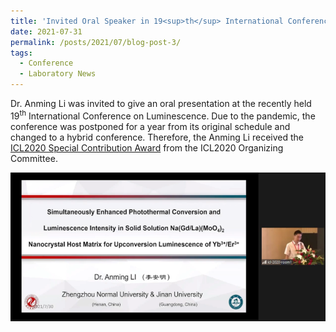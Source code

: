 ```yaml
---
title: 'Invited Oral Speaker in 19<sup>th</sup> International Conference on Luminescence (ICL2020)'
date: 2021-07-31
permalink: /posts/2021/07/blog-post-3/
tags:
  - Conference
  - Laboratory News
---
```


Dr. Anming Li was invited to give an oral presentation at the recently held 19<sup>th</sup> International Conference on Luminescence. Due to the pandemic, the conference was postponed for a year from its original schedule and changed to a hybrid conference. Therefore, the Anming Li received the [ICL2020 Special Contribution Award](/awards/2021-award4) from the ICL2020 Organizing Committee.

![ICL2020talk](/images/icltalk.png)

